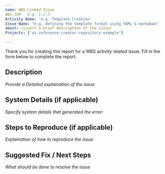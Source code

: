 ```yaml
---
name: WBS-Linked Issue
WBS ID#: 'e.g. 1.2.3'
Activity Name: 'e.g. Template Creation'
Issue Name: "e.g. defining the template format using YAML & markdown"
about: (insert a brief description of the issue)
Projects: ['ai-reference-creator-repository-example']

---
```


Thank you for creating this report for a WBS activity related issue.
Fill in the form below to complete the report.

## Description
_Provide a Detailed explaination of the issue:_
<!--Write the response below-->

## System Details (if applicable)
_Specify system details that generated the error:_
<!--Write the response below, browser used / OS or any other appliucatble system data-->

## Steps to Reproduce (if applicable)
_Explaination of how to reproduce the issue_
<!--Write the response below in stepped format-->
<!-- for example
1. Go to '...'
2. Click on '...'
3. See error-->

## Suggested Fix / Next Steps
_What should be done to resolve the issue_
<!--Write the response below-->

